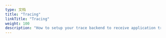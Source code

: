 ```yaml
---
type: 文档
title: "Tracing"
linkTitle: "Tracing"
weight: 100
description: "How to setup your trace backend to receive application traces from Dapr"
---
```


